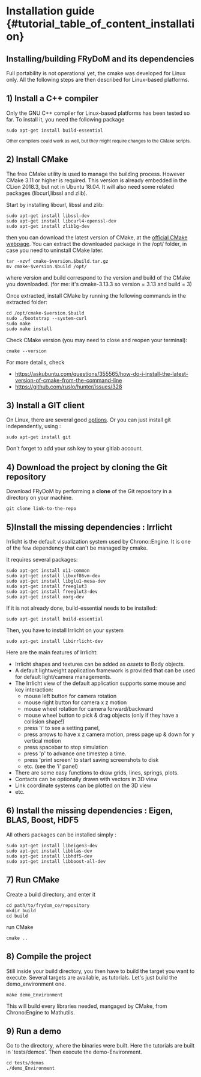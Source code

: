 Installation guide {#tutorial_table_of_content_installation}
==================

## Installing/building FRyDoM and its dependencies

Full portability is not operational yet, the cmake was developed for Linux only. All the following steps are then described
for Linux-based platforms.

## 1) Install a C++ compiler

Only the GNU C++ compiler for Linux-based platforms has been tested so far. To install it, you need the following package

    sudo apt-get install build-essential

<small>Other compilers could work as well, but they might require changes to the CMake scripts.</small>

## 2) Install CMake

The free CMake utility is used to manage the building process. However CMake 3.11 or higher is required. This version is
already embedded in the CLion 2018.3, but not in Ubuntu 18.04. It will also need some related packages (libcurl,libssl and zlib).

Start by installing libcurl, libssl and zlib:

    sudo apt-get install libssl-dev
    sudo apt-get install libcurl4-openssl-dev
    sudo apt-get install zlib1g-dev
    
then you can download the latest version of CMake, at the [official CMake webpage](https://cmake.org/download/).
You can extract the downloaded package in the /opt/ folder, in case you need to uninstall CMake later. 

    tar -xzvf cmake-$version.$build.tar.gz
    mv cmake-$version.$build /opt/
    
where version and build correspond to the version and build of the CMake you downloaded. (for me: it's cmake-3.13.3 so version = 3.13 and build = 3)

Once extracted, install CMake by running the following commands in the extracted folder:

    cd /opt/cmake-$version.$build
    sudo ./bootstrap --system-curl
    sudo make
    sudo make install
    
Check CMake version (you may need to close and reopen your terminal):

    cmake --version 
 
 For more details, check 
 
 * https://askubuntu.com/questions/355565/how-do-i-install-the-latest-version-of-cmake-from-the-command-line
 * https://github.com/ruslo/hunter/issues/328

## 3) Install a GIT client

On Linux, there are several good [options](https://git-scm.com/download/gui/linux).
Or you can just install git independently, using :

    sudo apt-get install git

Don't forget to add your ssh key to your gitlab account.
    
## 4) Download the project by cloning the Git repository

Download FRyDoM by performing a **clone** of the Git repository in a directory on your machine. 

    git clone link-to-the-repo
    
## 5)Install the missing dependencies : Irrlicht

Irrlicht is the default visualization system used by Chrono::Engine. It is one of the few dependency that can't be
managed by cmake. 

It requires several packages:

    sudo apt-get install x11-common 
    sudo apt-get install libxxf86vm-dev 
    sudo apt-get install libglu1-mesa-dev 
    sudo apt-get install freeglut3 
    sudo apt-get install freeglut3-dev
    sudo apt-get install xorg-dev

If it is not already done, build-essential needs to be installed:

    sudo apt-get install build-essential
    
Then, you have to install Irrlicht on your system

    sudo apt-get install libirrlicht-dev


Here are the main features of Irrlicht:

- Irrlicht shapes and textures can be added as _assets_ to Body objects.
- A default lightweight application framework is provided
  that can be used for default light/camera managements.
- The Irrlicht view of the default application supports some 
  mouse and key interaction:
	- mouse left button for camera rotation
	- mouse right button for camera x z motion
	- mouse wheel rotation for camera forward/backward
	- mouse wheel button to pick & drag objects (only if they have a collision shape!)
	- press 'i' to see a setting panel,
	- press arrows to have x z camera motion, press page up & down for y vertical motion
	- press spacebar to stop simulation
	- press 'p' to advance one timestep a time.
	- press 'print screen' to start saving screenshots to disk
	- etc. (see the 'i' panel)
- There are some easy functions to draw grids, lines, springs, plots.
- Contacts can be optionally drawn with vectors in 3D view
- Link coordinate systems can be plotted on the 3D view
- etc.
    
    
## 6) Install the missing dependencies : Eigen, BLAS, Boost, HDF5

All others packages can be installed simply :

    sudo apt-get install libeigen3-dev
    sudo apt-get install libblas-dev
    sudo apt-get install libhdf5-dev
    sudo apt-get install libboost-all-dev


## 7) Run CMake

Create a build directory, and enter it 
    
    cd path/to/frydom_ce/repository
    mkdir build
    cd build

run CMake

    cmake ..

## 8) Compile the project

Still inside your build directory, you then have to build the target you want to execute. Several targets are available,
as tutorials. Let's just build the demo_environment one.

    make demo_Environment
    
This will build every libraries needed, mangaged by CMake, from Chrono:Engine to Mathutils.

## 9) Run a demo

Go to the directory, where the binaries were built. Here the tutorials are built in 'tests/demos'. 
Then execute the demo-Environment. 

    cd tests/demos
    ./demo_Environment 
	



	